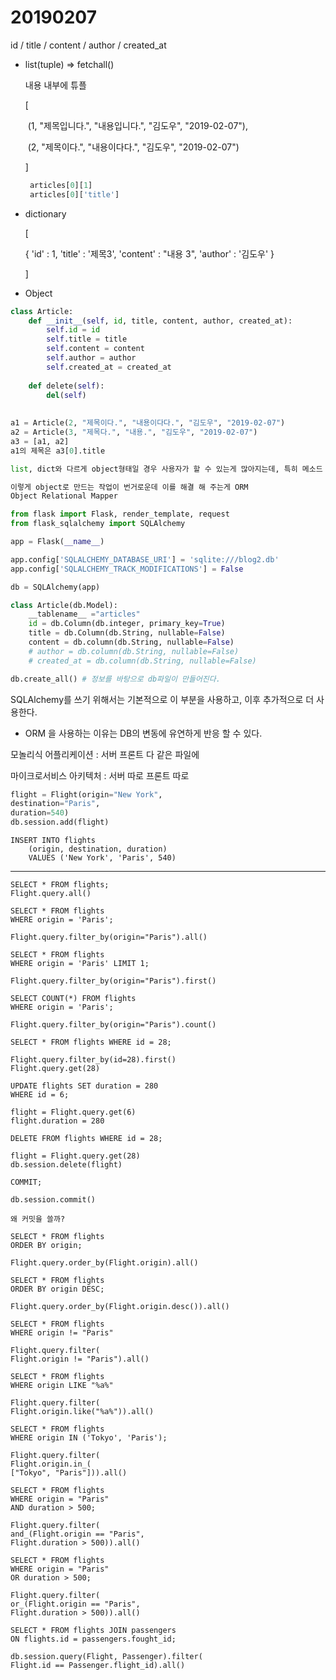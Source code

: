 # 20190207

id / title / content / author / created_at

* list(tuple) => fetchall()

  내용 내부에 튜플

  [

  ​	(1, "제목입니다.", "내용입니다.", "김도우", "2019-02-07"),

  ​	(2, "제목이다.", "내용이다다.", "김도우", "2019-02-07")

  ]

  ```python
   articles[0][1]
   articles[0]['title']
  ```

  

  

* dictionary

  [

  { 'id' : 1, 'title' : '제목3', 'content' : "내용 3", 'author' : '김도우' }

  ]

  

* Object

```python
class Article:
    def __init__(self, id, title, content, author, created_at):
        self.id = id
        self.title = title
        self.content = content
        self.author = author
        self.created_at = created_at
    
    def delete(self):
        del(self)
        
    
a1 = Article(2, "제목이다.", "내용이다다.", "김도우", "2019-02-07")
a2 = Article(3, "제목다.", "내용.", "김도우", "2019-02-07")
a3 = [a1, a2]
a1의 제목은 a3[0].title

list, dict와 다르게 object형태일 경우 사용자가 할 수 있는게 많아지는데, 특히 메소드 활용에 있어서 강한 강점을 가지고 있다.

이렇게 object로 만드는 작업이 번거로운데 이를 해결 해 주는게 ORM
Object Relational Mapper
```

```python
from flask import Flask, render_template, request
from flask_sqlalchemy import SQLAlchemy

app = Flask(__name__)

app.config['SQLALCHEMY_DATABASE_URI'] = 'sqlite:///blog2.db'
app.config['SQLALCHEMY_TRACK_MODIFICATIONS'] = False

db = SQLAlchemy(app)

class Article(db.Model):
    __tablename__ ="articles"
    id = db.Column(db.integer, primary_key=True)
    title = db.Column(db.String, nullable=False)
    content = db.column(db.String, nullable=False)
    # author = db.column(db.String, nullable=False)
    # created_at = db.column(db.String, nullable=False)

db.create_all() # 정보를 바탕으로 db파일이 만들어진다.
```

SQLAlchemy를 쓰기 위해서는 기본적으로 이 부분을 사용하고, 이후 추가적으로 더 사용한다.

* ORM 을 사용하는 이유는 DB의 변동에 유연하게 반응 할 수 있다.

모놀리식 어플리케이션 : 서버 프론트 다 같은 파일에

마이크로서비스 아키텍처 : 서버 따로 프론트 따로

```python
flight = Flight(origin="New York",
destination="Paris",
duration=540)
db.session.add(flight)
```

```sqlite3
INSERT INTO flights
	(origin, destination, duration)
	VALUES ('New York', 'Paris', 540)
```

***

```sqlite3
SELECT * FROM flights;
Flight.query.all()
```

```
SELECT * FROM flights
WHERE origin = 'Paris';

Flight.query.filter_by(origin="Paris").all()
```

```
SELECT * FROM flights
WHERE origin = 'Paris' LIMIT 1;

Flight.query.filter_by(origin="Paris").first()
```

```
SELECT COUNT(*) FROM flights
WHERE origin = 'Paris';

Flight.query.filter_by(origin="Paris").count()
```

```
SELECT * FROM flights WHERE id = 28;

Flight.query.filter_by(id=28).first()
Flight.query.get(28)
```

```
UPDATE flights SET duration = 280
WHERE id = 6;

flight = Flight.query.get(6)
flight.duration = 280
```

```
DELETE FROM flights WHERE id = 28;

flight = Flight.query.get(28)
db.session.delete(flight)
```

```
COMMIT;

db.session.commit()

왜 커밋을 쓸까?
```

```
SELECT * FROM flights
ORDER BY origin;

Flight.query.order_by(Flight.origin).all()
```

```
SELECT * FROM flights
ORDER BY origin DESC;

Flight.query.order_by(Flight.origin.desc()).all()
```

```
SELECT * FROM flights
WHERE origin != "Paris"

Flight.query.filter(
Flight.origin != "Paris").all()
```

```
SELECT * FROM flights
WHERE origin LIKE "%a%"

Flight.query.filter(
Flight.origin.like("%a%")).all()
```

```
SELECT * FROM flights
WHERE origin IN ('Tokyo', 'Paris');

Flight.query.filter(
Flight.origin.in_(
["Tokyo", "Paris"])).all()
```

```
SELECT * FROM flights
WHERE origin = "Paris"
AND duration > 500;

Flight.query.filter(
and_(Flight.origin == "Paris",
Flight.duration > 500)).all()
```

```
SELECT * FROM flights
WHERE origin = "Paris"
OR duration > 500;

Flight.query.filter(
or_(Flight.origin == "Paris",
Flight.duration > 500)).all()
```

```
SELECT * FROM flights JOIN passengers
ON flights.id = passengers.fought_id;

db.session.query(Flight, Passenger).filter(
Flight.id == Passenger.flight_id).all()
```


